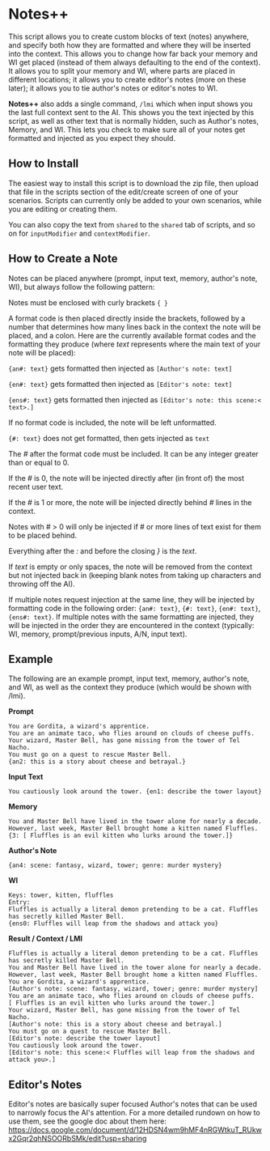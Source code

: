# Notes++
This script allows you to create custom blocks of text (notes) anywhere, and specify both how they are formatted and where they will be inserted into the context. This allows you to change how far back your memory and WI get placed (instead of them always defaulting to the end of the context). It allows you to split your memory and WI, where parts are placed in different locations; it allows you to create editor's notes (more on these later); it allows you to tie author's notes or editor's notes to WI.

**Notes++** also adds a single command, `/lmi` which when input shows you the last full context sent to the AI. This shows you the text injected by this script, as well as other text that is normally hidden, such as Author's notes, Memory, and WI. This lets you check to make sure all of your notes get formatted and injected as you expect they should.

## How to Install
The easiest way to install this script is to download the zip file, then upload that file in the scripts section of the edit/create screen of one of your scenarios. Scripts can currently only be added to your own scenarios, while you are editing or creating them.

You can also copy the text from `shared` to the `shared` tab of scripts, and so on for `inputModifier` and `contextModifier`. 

## How to Create a Note
Notes can be placed anywhere (prompt, input text, memory, author's note, WI), but always follow the following pattern:

Notes must be enclosed with curly brackets `{ }`

A format code is then placed directly inside the brackets, followed by a number that determines how many lines back in the context the note will be placed, and a colon. Here are the currently available format codes and the formatting they produce (where *text* represents where the main text of your note will be placed):

`{an#: text}` gets formatted then injected as `[Author's note: text]`

`{en#: text}` gets formatted then injected as `[Editor's note: text]`

`{ens#: text}` gets formatted then injected as `[Editor's note: this scene:< text>.]`

If no format code is included, the note will be left unformatted.

`{#: text}` does not get formatted, then gets injected as `text`


The *#* after the format code must be included. It can be any integer greater than or equal to 0. 

If the *#* is 0, the note will be injected directly after (in front of) the most recent user text.

If the *#* is 1 or more, the note will be injected directly behind *#* lines in the context.

Notes with # > 0 will only be injected if # or more lines of text exist for them to be placed behind.


Everything after the *:* and before the closing *}* is the *text*.

If *text* is empty or only spaces, the note will be removed from the context but not injected back in (keeping blank notes from taking up characters and throwing off the AI).

If multiple notes request injection at the same line, they will be injected by formatting code in the following order: `{an#: text}`, `{#: text}`, `{en#: text}`, `{ens#: text}`. If multiple notes with the same formatting are injected, they will be injected in the order they are encountered in the context (typically: WI, memory, prompt/previous inputs, A/N, input text).

## Example
The following are an example prompt, input text, memory, author's note, and WI, as well as the context they produce (which would be shown with /lmi).

**Prompt**
```
You are Gordita, a wizard's apprentice.
You are an animate taco, who flies around on clouds of cheese puffs.
Your wizard, Master Bell, has gone missing from the tower of Tel Nacho.
You must go on a quest to rescue Master Bell.
{an2: this is a story about cheese and betrayal.}
```

**Input Text**

`You cautiously look around the tower. {en1: describe the tower layout}`

**Memory**
```
You and Master Bell have lived in the tower alone for nearly a decade. 
However, last week, Master Bell brought home a kitten named Fluffles.
{3: [ Fluffles is an evil kitten who lurks around the tower.]}
```

**Author's Note**

`{an4: scene: fantasy, wizard, tower; genre: murder mystery}`

**WI**
```
Keys: tower, kitten, fluffles
Entry:
Fluffles is actually a literal demon pretending to be a cat. Fluffles has secretly killed Master Bell.
{ens0: Fluffles will leap from the shadows and attack you}
```

**Result / Context / LMI**
```
Fluffles is actually a literal demon pretending to be a cat. Fluffles has secretly killed Master Bell.
You and Master Bell have lived in the tower alone for nearly a decade. 
However, last week, Master Bell brought home a kitten named Fluffles.
You are Gordita, a wizard's apprentice.
[Author's note: scene: fantasy, wizard, tower; genre: murder mystery]
You are an animate taco, who flies around on clouds of cheese puffs.
[ Fluffles is an evil kitten who lurks around the tower.]
Your wizard, Master Bell, has gone missing from the tower of Tel Nacho.
[Author's note: this is a story about cheese and betrayal.]
You must go on a quest to rescue Master Bell.
[Editor's note: describe the tower layout]
You cautiously look around the tower. 
[Editor's note: this scene:< Fluffles will leap from the shadows and attack you>.]
```

## Editor's Notes
Editor's notes are basically super focused Author's notes that can be used to narrowly focus the AI's attention. For a more detailed rundown on how to use them, see the google doc about them here:
https://docs.google.com/document/d/12HDSN4wm9hMF4nRGWtkuT_RUkwx2Gqr2qhNSOORbSMk/edit?usp=sharing
